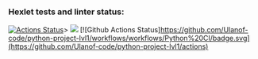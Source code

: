 ### Hexlet tests and linter status:
[![Actions Status](https://github.com/Ulanof-code/python-project-lvl1/workflows/hexlet-check/badge.svg)](https://github.com/Ulanof-code/python-project-lvl1/actions)>
<a href="https://codeclimate.com/github/codeclimate/codeclimate/maintainability"><img src="https://api.codeclimate.com/v1/badges/a99a88d28ad37a79dbf6/maintainability" /></a>
[![Github Actions Status]https://github.com/Ulanof-code/python-project-lvl1/workflows/workflows/Python%20CI/badge.svg](https://github.com/Ulanof-code/python-project-lvl1/actions)
